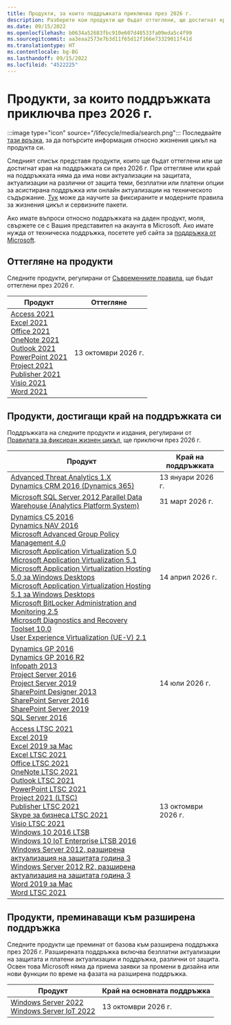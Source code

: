```yaml
---
title: Продукти, за които поддръжката приключва през 2026 г.
description: Разберете кои продукти ще бъдат оттеглени, ще достигнат края на поддръжката си или ще преминат от базова към разширена поддръжка през 2026 г.
ms.date: 09/15/2022
ms.openlocfilehash: b0634a52683fbc910e607d48533fa09eda5c4f99
ms.sourcegitcommit: aa3eaa2573e7b3d11f65d12f166e73329011f41d
ms.translationtype: HT
ms.contentlocale: bg-BG
ms.lasthandoff: 09/15/2022
ms.locfileid: "4522225"
---
```

# <a name="products-ending-support-in-2026"></a>Продукти, за които поддръжката приключва през 2026 г.

:::image type="icon" source="/lifecycle/media/search.png":::
Последвайте [тази връзка](/lifecycle/products/), за да потърсите информация относно жизнения цикъл на продукта си.

Следният списък представя продукти, които ще бъдат оттеглени или ще достигнат края на поддръжката си през 2026 г. При оттегляне или край на поддръжката няма да има нови актуализации на защитата, актуализации на различни от защита теми, безплатни или платени опции за асистирана поддръжка или онлайн актуализации на техническото съдържание. [Тук](/lifecycle/overview/product-end-of-support-overview) може да научите за фиксираните и модерните правила за жизнения цикъл и сервизните пакети.

Ако имате въпроси относно поддръжката на даден продукт, моля, свържете се с Вашия представител на акаунта в Microsoft. Ако имате нужда от техническа поддръжка, посетете уеб сайта за [поддръжка от Microsoft](https://support.microsoft.com/contactus/?ws=support).

## <a name="product-retirements"></a>Оттегляне на продукти

Следните продукти, регулирани от [Съвременните правила](/lifecycle/policies/modern), ще бъдат оттеглени през 2026 г.

| Продукт | Оттегляне |
| --- | --- |
| [Access 2021](/lifecycle/products/access-2021?branch=live)<br>[Excel 2021](/lifecycle/products/excel-2021?branch=live)<br>[Office 2021](/lifecycle/products/office-2021?branch=live)<br>[OneNote 2021](/lifecycle/products/onenote-2021?branch=live)<br>[Outlook 2021](/lifecycle/products/outlook-2021?branch=live)<br>[PowerPoint 2021](/lifecycle/products/powerpoint-2021?branch=live)<br>[Project 2021](/lifecycle/products/project-2021?branch=live)<br>[Publisher 2021](/lifecycle/products/publisher-2021?branch=live)<br>[Visio 2021](/lifecycle/products/visio-2021?branch=live)<br>[Word 2021](/lifecycle/products/word-2021?branch=live)<br> | 13 октомври 2026 г. |




## <a name="products-reaching-end-of-support"></a>Продукти, достигащи край на поддръжката си

Поддръжката на следните продукти и издания, регулирани от [Правилата за фиксиран жизнен цикъл](/lifecycle/policies/fixed), ще приключи през 2026 г.

| Продукт | Край на поддръжката |
| --- | --- |
| [Advanced Threat Analytics 1.X](/lifecycle/products/advanced-threat-analytics-1x?branch=live)<br>[Dynamics CRM 2016 (Dynamics 365)](/lifecycle/products/dynamics-crm-2016-dynamics-365?branch=live)<br> | 13 януари 2026 г. |
| [Microsoft SQL Server 2012 Parallel Data Warehouse (Analytics Platform System)](/lifecycle/products/microsoft-sql-server-2012-parallel-data-warehouse-analytics-platform-system?branch=live)<br> | 31 март 2026 г. |
| [Dynamics C5 2016](/lifecycle/products/dynamics-c5-2016?branch=live)<br>[Dynamics NAV 2016](/lifecycle/products/dynamics-nav-2016?branch=live)<br>[Microsoft Advanced Group Policy Management 4.0](/lifecycle/products/microsoft-advanced-group-policy-management-40?branch=live)<br>[Microsoft Application Virtualization 5.0](/lifecycle/products/microsoft-application-virtualization-50?branch=live)<br>[Microsoft Application Virtualization 5.1](/lifecycle/products/microsoft-application-virtualization-51?branch=live)<br>[Microsoft Application Virtualization Hosting 5.0 за Windows Desktops](/lifecycle/products/microsoft-application-virtualization-hosting-50?branch=live)<br>[Microsoft Application Virtualization Hosting 5.1 за Windows Desktops](/lifecycle/products/microsoft-application-virtualization-hosting-51?branch=live)<br>[Microsoft BitLocker Administration and Monitoring 2.5](/lifecycle/products/microsoft-bitlocker-administration-and-monitoring-25?branch=live)<br>[Microsoft Diagnostics and Recovery Toolset 10.0](/lifecycle/products/microsoft-diagnostics-and-recovery-toolset-100?branch=live)<br>[User Experience Virtualization (UE-V) 2.1](/lifecycle/products/user-experience-virtualization-uev-21?branch=live)<br> | 14 април 2026 г. |
| [Dynamics GP 2016](/lifecycle/products/dynamics-gp-2016?branch=live)<br>[Dynamics GP 2016 R2](/lifecycle/products/dynamics-gp-2016-r2?branch=live)<br>[Infopath 2013](/lifecycle/products/infopath-2013?branch=live)<br>[Project Server 2016](/lifecycle/products/project-server-2016?branch=live)<br>[Project Server 2019](/lifecycle/products/project-server-2019?branch=live)<br>[SharePoint Designer 2013](/lifecycle/products/sharepoint-designer-2013?branch=live)<br>[SharePoint Server 2016](/lifecycle/products/sharepoint-server-2016?branch=live)<br>[SharePoint Server 2019](/lifecycle/products/sharepoint-server-2019?branch=live)<br>[SQL Server 2016](/lifecycle/products/sql-server-2016?branch=live)<br> | 14 юли 2026 г. |
| [Access LTSC 2021](/lifecycle/products/access-ltsc-2021?branch=live)<br>[Excel 2019](/lifecycle/products/excel-2019?branch=live)<br>[Excel 2019 за Mac](/lifecycle/products/excel-2019-for-mac?branch=live)<br>[Excel LTSC 2021](/lifecycle/products/excel-ltsc-2021?branch=live)<br>[Office LTSC 2021](/lifecycle/products/office-ltsc-2021?branch=live)<br>[OneNote LTSC 2021](/lifecycle/products/onenote-ltsc-2021?branch=live)<br>[Outlook LTSC 2021](/lifecycle/products/outlook-ltsc-2021?branch=live)<br>[PowerPoint LTSC 2021](/lifecycle/products/powerpoint-ltsc-2021?branch=live)<br>[Project 2021 (LTSC)](/lifecycle/products/project-2021-ltsc?branch=live)<br>[Publisher LTSC 2021](/lifecycle/products/publisher-ltsc-2021?branch=live)<br>[Skype за бизнеса LTSC 2021](/lifecycle/products/skype-for-business-ltsc-2021?branch=live)<br>[Visio LTSC 2021](/lifecycle/products/visio-ltsc-2021?branch=live)<br>[Windows 10 2016 LTSB](/lifecycle/products/windows-10-2016-ltsb?branch=live)<br>[Windows 10 IoT Enterprise LTSB 2016](/lifecycle/products/windows-10-iot-enterprise-ltsb-2016?branch=live)<br>[Windows Server 2012, разширена актуализация на защитата година 3](/lifecycle/products/windows-server-2012?branch=live)<br>[Windows Server 2012 R2, разширена актуализация на защитата година 3](/lifecycle/products/windows-server-2012-r2?branch=live)<br>[Word 2019 за Mac](/lifecycle/products/word-2019-for-mac?branch=live)<br>[Word LTSC 2021](/lifecycle/products/word-ltsc-2021?branch=live)<br> | 13 октомври 2026 г. |


## <a name="products-moving-to-extended-support"></a>Продукти, преминаващи към разширена поддръжка

Следните продукти ще преминат от базова към разширена поддръжка през 2026 г. Разширената поддръжка включва безплатни актуализации на защитата и платени актуализации и поддръжка, различни от защита. Освен това Microsoft няма да приема заявки за промени в дизайна или нови функции по време на фазата на разширена поддръжка.

| Продукт | Край на основната поддръжка |
| --- | --- |
| [Windows Server 2022](/lifecycle/products/windows-server-2022?branch=live)<br>[Windows Server IoT 2022](/lifecycle/products/windows-server-iot-2022?branch=live)<br> | 13 октомври 2026 г. |

